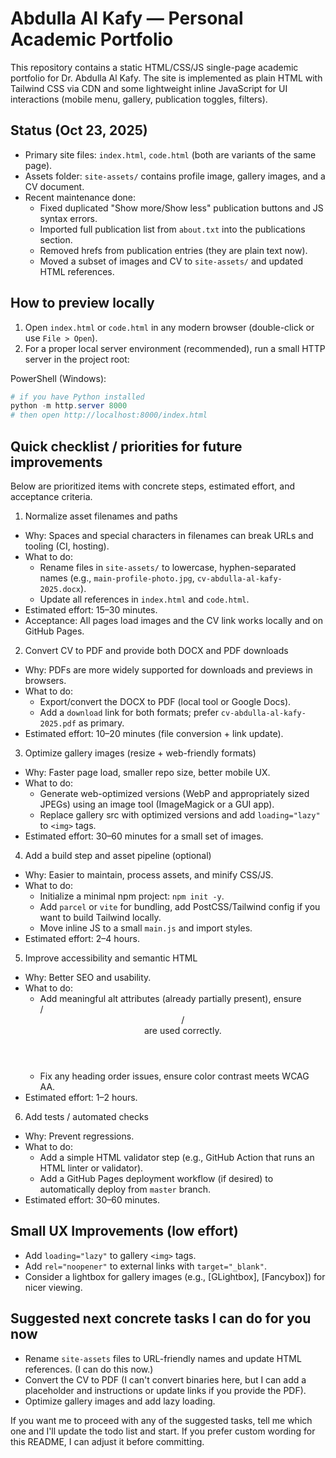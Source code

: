 # Abdulla Al Kafy — Personal Academic Portfolio

This repository contains a static HTML/CSS/JS single-page academic portfolio for Dr. Abdulla Al Kafy. The site is implemented as plain HTML with Tailwind CSS via CDN and some lightweight inline JavaScript for UI interactions (mobile menu, gallery, publication toggles, filters).

## Status (Oct 23, 2025)
- Primary site files: `index.html`, `code.html` (both are variants of the same page).
- Assets folder: `site-assets/` contains profile image, gallery images, and a CV document.
- Recent maintenance done:
  - Fixed duplicated "Show more/Show less" publication buttons and JS syntax errors.
  - Imported full publication list from `about.txt` into the publications section.
  - Removed hrefs from publication entries (they are plain text now).
  - Moved a subset of images and CV to `site-assets/` and updated HTML references.

## How to preview locally
1. Open `index.html` or `code.html` in any modern browser (double-click or use `File > Open`).
2. For a proper local server environment (recommended), run a small HTTP server in the project root:

PowerShell (Windows):

```powershell
# if you have Python installed
python -m http.server 8000
# then open http://localhost:8000/index.html
```

## Quick checklist / priorities for future improvements
Below are prioritized items with concrete steps, estimated effort, and acceptance criteria.

1) Normalize asset filenames and paths
- Why: Spaces and special characters in filenames can break URLs and tooling (CI, hosting).
- What to do:
  - Rename files in `site-assets/` to lowercase, hyphen-separated names (e.g., `main-profile-photo.jpg`, `cv-abdulla-al-kafy-2025.docx`).
  - Update all references in `index.html` and `code.html`.
- Estimated effort: 15–30 minutes.
- Acceptance: All pages load images and the CV link works locally and on GitHub Pages.

2) Convert CV to PDF and provide both DOCX and PDF downloads
- Why: PDFs are more widely supported for downloads and previews in browsers.
- What to do:
  - Export/convert the DOCX to PDF (local tool or Google Docs).
  - Add a `download` link for both formats; prefer `cv-abdulla-al-kafy-2025.pdf` as primary.
- Estimated effort: 10–20 minutes (file conversion + link update).

3) Optimize gallery images (resize + web-friendly formats)
- Why: Faster page load, smaller repo size, better mobile UX.
- What to do:
  - Generate web-optimized versions (WebP and appropriately sized JPEGs) using an image tool (ImageMagick or a GUI app).
  - Replace gallery src with optimized versions and add `loading="lazy"` to `<img>` tags.
- Estimated effort: 30–60 minutes for a small set of images.

4) Add a build step and asset pipeline (optional)
- Why: Easier to maintain, process assets, and minify CSS/JS.
- What to do:
  - Initialize a minimal npm project: `npm init -y`.
  - Add `parcel` or `vite` for bundling, add PostCSS/Tailwind config if you want to build Tailwind locally.
  - Move inline JS to a small `main.js` and import styles.
- Estimated effort: 2–4 hours.

5) Improve accessibility and semantic HTML
- Why: Better SEO and usability.
- What to do:
  - Add meaningful alt attributes (already partially present), ensure <main>/<header>/<nav> are used correctly.
  - Fix any heading order issues, ensure color contrast meets WCAG AA.
- Estimated effort: 1–2 hours.

6) Add tests / automated checks
- Why: Prevent regressions.
- What to do:
  - Add a simple HTML validator step (e.g., GitHub Action that runs an HTML linter or validator).
  - Add a GitHub Pages deployment workflow (if desired) to automatically deploy from `master` branch.
- Estimated effort: 30–60 minutes.

## Small UX Improvements (low effort)
- Add `loading="lazy"` to gallery `<img>` tags.
- Add `rel="noopener"` to external links with `target="_blank"`.
- Consider a lightbox for gallery images (e.g., [GLightbox], [Fancybox]) for nicer viewing.

## Suggested next concrete tasks I can do for you now
- Rename `site-assets` files to URL-friendly names and update HTML references. (I can do this now.)
- Convert the CV to PDF (I can't convert binaries here, but I can add a placeholder and instructions or update links if you provide the PDF).
- Optimize gallery images and add lazy loading.

If you want me to proceed with any of the suggested tasks, tell me which one and I'll update the todo list and start. If you prefer custom wording for this README, I can adjust it before committing.
